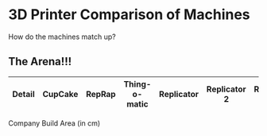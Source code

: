 3D Printer Comparison of Machines
===

How do the machines match up?



## The Arena!!!

| Detail | CupCake | RepRap | Thing-o-matic | Replicator | Replicator 2  | Repicator 2x | 
| ----- | :-----: | :-----: | :-----: | :-----: | :-----: | -----: |
Company
Build Area (in cm)
